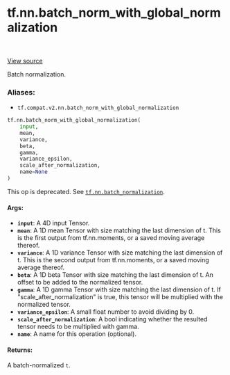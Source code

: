 <div itemscope itemtype="http://developers.google.com/ReferenceObject">
<meta itemprop="name" content="tf.nn.batch_norm_with_global_normalization" />
<meta itemprop="path" content="Stable" />
</div>

# tf.nn.batch_norm_with_global_normalization

<!-- Insert buttons -->

<table class="tfo-notebook-buttons tfo-api" align="left">
</table>

<a target="_blank" href="/code/stable/tensorflow/python/ops/nn_impl.py">View source</a>



<!-- Start diff -->
Batch normalization.

### Aliases:

* `tf.compat.v2.nn.batch_norm_with_global_normalization`


``` python
tf.nn.batch_norm_with_global_normalization(
    input,
    mean,
    variance,
    beta,
    gamma,
    variance_epsilon,
    scale_after_normalization,
    name=None
)
```



<!-- Placeholder for "Used in" -->

This op is deprecated. See <a href="../../tf/nn/batch_normalization.md"><code>tf.nn.batch_normalization</code></a>.

#### Args:


* <b>`input`</b>: A 4D input Tensor.
* <b>`mean`</b>: A 1D mean Tensor with size matching the last dimension of t.
  This is the first output from tf.nn.moments,
  or a saved moving average thereof.
* <b>`variance`</b>: A 1D variance Tensor with size matching the last dimension of t.
  This is the second output from tf.nn.moments,
  or a saved moving average thereof.
* <b>`beta`</b>: A 1D beta Tensor with size matching the last dimension of t.
  An offset to be added to the normalized tensor.
* <b>`gamma`</b>: A 1D gamma Tensor with size matching the last dimension of t.
  If "scale_after_normalization" is true, this tensor will be multiplied
  with the normalized tensor.
* <b>`variance_epsilon`</b>: A small float number to avoid dividing by 0.
* <b>`scale_after_normalization`</b>: A bool indicating whether the resulted tensor
  needs to be multiplied with gamma.
* <b>`name`</b>: A name for this operation (optional).


#### Returns:

A batch-normalized `t`.
